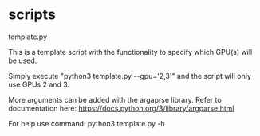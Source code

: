 # scripts


template.py

This is a template script with the functionality to specify which GPU(s) will be used. 

Simply execute "python3 template.py --gpu='2,3'" and the script will only use GPUs 2 and 3.

More arguments can be added with the argaprse library. Refer to documentation here: https://docs.python.org/3/library/argparse.html

For help use command: python3 template.py -h

